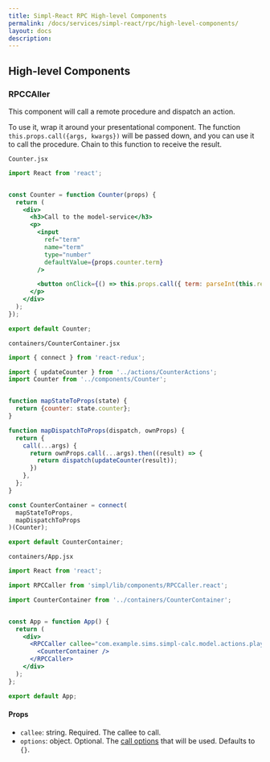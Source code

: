 ```yaml
---
title: Simpl-React RPC High-level Components
permalink: /docs/services/simpl-react/rpc/high-level-components/
layout: docs
description:
---
```


## High-level Components

### RPCCAller

This component will call a remote procedure and dispatch an action.

To use it, wrap it around your presentational component. The function `this.props.call({args, kwargs})` will be passed down, and you can use it to call the procedure. Chain to this function to receive the result.

`Counter.jsx`

```jsx
import React from 'react';


const Counter = function Counter(props) {
  return (
    <div>
      <h3>Call to the model-service</h3>
      <p>
        <input
          ref="term"
          name="term"
          type="number"
          defaultValue={props.counter.term}
        />

        <button onClick={() => this.props.call({ term: parseInt(this.refs.term.value, 10) })}>Send</button>
      </p>
    </div>
  );
});

export default Counter;

```

`containers/CounterContainer.jsx`

```javascript
import { connect } from 'react-redux';

import { updateCounter } from '../actions/CounterActions';
import Counter from '../components/Counter';


function mapStateToProps(state) {
  return {counter: state.counter};
}

function mapDispatchToProps(dispatch, ownProps) {
  return {
    call(...args) {
      return ownProps.call(...args).then((result) => {
        return dispatch(updateCounter(result));
      })
    },
  };
}

const CounterContainer = connect(
  mapStateToProps,
  mapDispatchToProps
)(Counter);

export default CounterContainer;
```

`containers/App.jsx`

```jsx
import React from 'react';

import RPCCaller from 'simpl/lib/components/RPCCaller.react';

import CounterContainer from '../containers/CounterContainer';


const App = function App() {
  return (
    <div>
      <RPCCaller callee="com.example.sims.simpl-calc.model.actions.play_term">
        <CounterContainer />
      </RPCCaller>
    </div>
  );
};

export default App;
```

#### Props

* `callee`: string. Required. The callee to call.
* `options`: object. Optional. The [call options](http://autobahn.ws/python/reference/autobahn.wamp.html#autobahn.wamp.CallOptions) that will be used. Defaults to `{}`.
